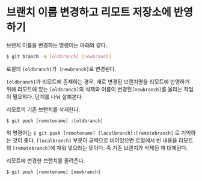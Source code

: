 # 브랜치 이름 변경하고 리모트 저장소에 반영하기

브랜치 이름을 변경하는 명령어는 아래와 같다.

```bash
$ git branch -m [oldbranch] [newbranch]
```

로컬의 `[oldbranch]`가` [newbranch]`로 변경된다. 

`[oldbranch]`가 리모트에 존재하는 경우, 새로 변경된 브랜치명을 리모트에 반영하기 위해 리모트에 있는 `[oldbranch]`의 삭제와 이름이 변경된`[newbranch]`를 올리는 작업이 필요햐다. 단계를 나눠 살펴본다.

리모트의 기존 브랜치를 삭제한다.

```shell
$ git push [remotename] :[oldbranch]
```

위 명령어는 `$ git push [remotename] [localbranch]:[remotebranch]` 로 기억하는 것이 좋다.  `[localbranch]` 부분이 공백으로 비어있으면 로컬에서 빈 내용을 리모트의 `[remotebranch]`에 채워 넣으라는 뜻이다. 즉 기존 브랜치가 삭제된 채 대체된다.

리모트에 변경한 브랜치를 올려준다.

```shell
$ git push [remotename] [newbranch]
```

